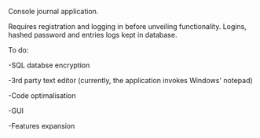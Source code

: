 Console journal application. 

Requires registration and logging in before unveiling functionality.
Logins, hashed password and entries logs kept in database. 


To do:

-SQL databse encryption

-3rd party text editor (currently, the application invokes Windows' notepad)

-Code optimalisation

-GUI

-Features expansion
